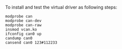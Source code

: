  To install and test the virtual driver as following steps:

    modprobe can
    modprobe can-dev
    modprobe can-raw
    insmod vcan.ko
    ifconfig can0 up
    candump can0
    cansend can0 123#112233 
